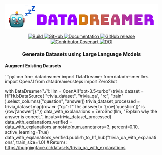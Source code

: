 <p align="center">
  <a href="#"><img src="/docs/source/_static/images/logo.svg" alt="DataDreamer" style="max-width: 100%;"></a>
</p>

<p align="center">
    <a href="https://circleci.com/gh/huggingface/transformers">
        <img alt="Build" src="https://img.shields.io/circleci/build/github/huggingface/transformers/main">
    </a>
    <a href="https://github.com/huggingface/transformers/blob/main/LICENSE">
        <img alt="GitHub" src="https://img.shields.io/github/license/huggingface/transformers.svg?color=blue">
    </a>
    <a href="https://huggingface.co/docs/transformers/index">
        <img alt="Documentation" src="https://img.shields.io/website/http/huggingface.co/docs/transformers/index.svg?down_color=red&down_message=offline&up_message=online">
    </a>
    <a href="https://github.com/huggingface/transformers/releases">
        <img alt="GitHub release" src="https://img.shields.io/github/release/huggingface/transformers.svg">
    </a>
    <a href="https://github.com/huggingface/transformers/blob/main/CODE_OF_CONDUCT.md">
        <img alt="Contributor Covenant" src="https://img.shields.io/badge/Contributor%20Covenant-v2.0%20adopted-ff69b4.svg">
    </a>
    <a href="https://zenodo.org/badge/latestdoi/155220641"><img src="https://zenodo.org/badge/155220641.svg" alt="DOI"></a>
</p>

<h3 align="center">
    <p>Generate Datasets using Large Language Models</p>
</h3>


<h4>Augment Existing Datasets</h4>
```python
from datadreamer import DataDreamer
from datadreamer.llms import OpenAI
from datadreamer.steps import ZeroShot

with DataDreamer('./'):
    llm = OpenAI("gpt-3.5-turbo")
    trivia_dataset = HFHubDataSource(
        "trivia_dataset", "trivia_qa", "rc", "train"
    ).select_columns(["question", "answer])
    trivia_dataset_processed = trivia_dataset.map(row => {"qa": f"The answer to '{row['question']}' is {row['answer']}."})
    data_with_explanations = ZeroShot(llm, "Explain why the answer is correct.", inputs=trivia_dataset_processed)
    data_with_explanations_verified = data_with_explanations.annotate(num_annotators=3, percent=0.10, active_learning=True)
    data_with_explanations_verified.publish_to_hf_hub("trivia_qa_with_explanations", train_size=1.0)
    # Returns: https://huggingface.co/datasets/trivia_qa_with_explanations
```
